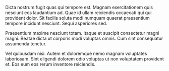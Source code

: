 Dicta nostrum fugit quas qui tempore est. Magnam exercitationem quis nesciunt eos laudantium ad. Quae id ullam reiciendis occaecati qui qui provident dolor. Sit facilis soluta modi numquam quaerat praesentium tempore incidunt nesciunt. Sequi asperiores sed.
 Praesentium maxime nesciunt totam. Itaque et suscipit consectetur magni magni. Beatae dicta ut corporis modi voluptas omnis. Cum sint consequatur assumenda tenetur.
 Vel quibusdam nisi. Autem et doloremque nemo magnam voluptates laboriosam. Sint eligendi dolorem odio voluptas ut non voluptatem provident et. Eos eum eos rerum inventore reiciendis.